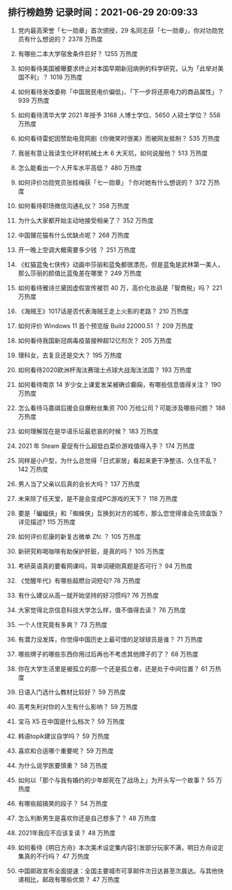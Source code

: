 
## 排行榜趋势 记录时间：2021-06-29 20:09:33
  
  1. 党内最高荣誉「七一勋章」首次颁授，29 名同志获「七一勋章」，你对功勋党员有什么想说的？ 2378 万热度
    
  2. 有哪些二本大学宿舍条件巨好？ 1255 万热度
    
  3. 如何看待美国被曝要求终止对本国早期新冠病例的科学研究，认为「此举对美国不利」？ 1018 万热度
    
  4. 如何看待发改委称「中国居民电价偏低」、「下一步将还原电力的商品属性」？ 939 万热度
    
  5. 如何看待清华大学 2021 年授予 3168 人博士学位、5650 人硕士学位？ 558 万热度
    
  6. 如何看待雷蛇因赞助电竞网剧《你微笑时很美》而被网友抵制？ 535 万热度
    
  7. 我爸有意让我读生化环材机械土木 6 大天坑，如何说服他？ 513 万热度
    
  8. 怎么能看出一个人开车水平高低？ 480 万热度
    
  9. 如何评价功勋党员张桂梅获「七一勋章」？你对她有什么想说的？ 372 万热度
    
  10. 如何看待职场微信沟通礼仪？ 358 万热度
    
  11. 为什么大家都开始主动地接受相亲了？ 352 万热度
    
  12. 中国狸花猫有什么优缺点呢？ 268 万热度
    
  13. 开一晚上空调大概需要多少钱 ？ 251 万热度
    
  14. 《虹猫蓝兔七侠传》动画中莎丽和蓝兔都很漂亮，但是蓝兔是武林第一美人，那么莎丽的颜值比蓝兔差在哪里？ 249 万热度
    
  15. 如何看待雅诗兰黛因虚假宣传被罚 40 万，高价化妆品是「智商税」吗？ 221 万热度
    
  16. 《海贼王》1017话是否代表海贼王走上火影的老路？ 210 万热度
    
  17. 如何评价 Windows 11 首个预览版 Build 22000.51 ？ 209 万热度
    
  18. 如何看待我国新冠病毒疫苗接种超12亿剂次？ 205 万热度
    
  19. 理科女，去复旦还是交大？ 195 万热度
    
  20. 如何看待2020欧洲杯淘汰赛瑞士点球大战淘汰法国？ 193 万热度
    
  21. 如何看待南京 14 岁少女上课爱发呆被确诊癫痫，有哪些信息值得关注？ 190 万热度
    
  22. 怎么看待马嘉祺后援会自爆粉丝集资 700 万给公司？可能涉及哪些问题？ 188 万热度
    
  23. 如何理解现在是华语乐坛最悲哀的时候？ 183 万热度
    
  24. 2021 年 Steam 夏促有什么超低白菜价游戏值得入手？ 174 万热度
    
  25. 同样是小户型，为什么总觉得「日式家居」看起来更干净整洁、久住不乱？ 142 万热度
    
  26. 男人当了父亲以后真的会长大吗？ 137 万热度
    
  27. 未来除了任天堂，是不是会变成PC游戏的天下？ 118 万热度
    
  28. 要是「蝙蝠侠」和「蜘蛛侠」互换到对方的城市，那么您觉得谁会先领盒饭？详见描述? 115 万热度
    
  29. 如何评价尼康的新复古微单 Zfc ？ 105 万热度
    
  30. 新研究称喝咖啡有助保护肝脏，是真的吗？ 105 万热度
    
  31. 考研英语真的要看网课吗，背单词硬刚真题是否可行？ 94 万热度
    
  32. 《觉醒年代》有哪些超燃台词短句? 78 万热度
    
  33. 有什么建议从高一就开始坚持的好习惯吗? 76 万热度
    
  34. 大家觉得北京信息科技大学怎么样，值不值得去读？ 76 万热度
    
  35. 一个人住究竟有多爽？ 73 万热度
    
  36. 有潜力没发挥，你觉得中国历史上最可惜的足球球员是谁？ 71 万热度
    
  37. 哪些牌子的哪些东西你用过后再也不考虑其他牌子的了？ 68 万热度
    
  38. 你在大学生活里是被孤立的那一个还是孤立者，还是处于中间位置？ 61 万热度
    
  39. 日语入门选什么教材比较好？ 59 万热度
    
  40. 高考失利对你的人生有什么影响？ 59 万热度
    
  41. 宝马 X5 在中国是什么档次？ 59 万热度
    
  42. 韩语topik建议自学吗？ 59 万热度
    
  43. 喜欢和合适哪个重要呢？ 59 万热度
    
  44. 为什么说学医要慎重？ 58 万热度
    
  45. 如何以「那个与我有婚约的少年郎死在了战场上」为开头写一个故事？ 55 万热度
    
  46. 有哪些超搞笑的段子？ 54 万热度
    
  47. 怎么判断男生是喜欢你还是自己想多了？ 48 万热度
    
  48. 2021年我应不应该复读？ 48 万热度
    
  49. 如何看待《明日方舟》本次美术设定集内容引发部分玩家不满，明日方舟设定集真的不行吗？ 47 万热度
    
  50. 中国邮政宣布全面提速：全国主要城市可享邮件次日达甚至次晨达。与其他快递相比，邮政有哪些优势？ 47 万热度
    